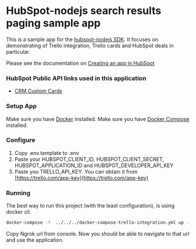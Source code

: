 # HubSpot-nodejs search results paging sample app

This is a sample app for the [hubspot-nodejs SDK](../../../../../). It focuses on demonstrating of Trello integration, Trello cards and HubSpot deals in particular.

Please see the documentation on [Creating an app in HubSpot](https://developers.hubspot.com/docs/api/creating-an-ap)

### HubSpot Public API links used in this application

  - [CRM Custom Cards](https://developers.hubspot.com/docs/api/crm/extensions/custom-cards)

### Setup App

Make sure you have [Docker](https://www.docker.com/) installed.
Make sure you have [Docker Compose](https://docs.docker.com/compose/) installed.

### Configure

1. Copy .env.template to .env
2. Paste your HUBSPOT_CLIENT_ID, HUBSPOT_CLIENT_SECRET, HUBSPOT_APPLICATION_ID and HUBSPOT_DEVELOPER_API_KEY
3. Paste you TRELLO_API_KEY. You can obtain it from [https://trello.com/app-key](https://trello.com/app-key)

### Running

The best way to run this project (with the least configuration), is using docker cli.

```bash
docker-compose -f  ../../../docker-compose-trello-integration.yml up --build
```

Copy Ngrok url from console. Now you should be able to navigate to that url and use the application.
